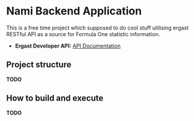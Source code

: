 # Nami Backend Application

This is a free time project which supposed to do cool stuff utilising ergast RESTful API as a source for Formula One statistic information.

- **Ergast Developer API:** [API Documentation](https://ergast.com/mrd/)

## Project structure

**TODO**

## How to build and execute

**TODO**